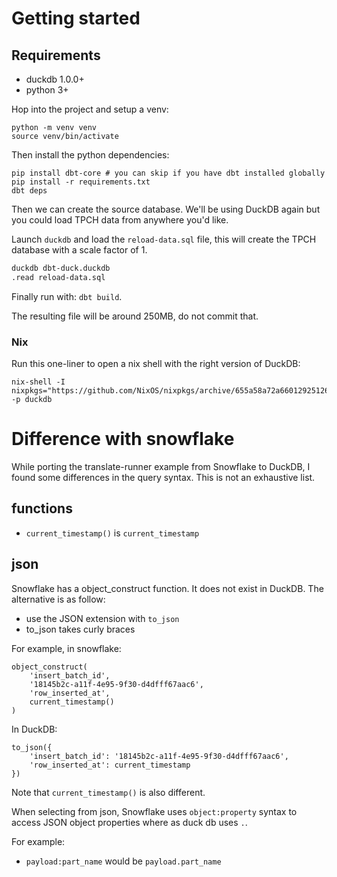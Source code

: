 # Getting started

## Requirements

- duckdb 1.0.0+
- python 3+

Hop into the project and setup a venv:

```
python -m venv venv
source venv/bin/activate
```

Then install the python dependencies:

```
pip install dbt-core # you can skip if you have dbt installed globally
pip install -r requirements.txt
dbt deps
```

Then we can create the source database. We'll be using DuckDB again but you could load TPCH data from anywhere you'd like.

Launch `duckdb` and load the `reload-data.sql` file, this will create the TPCH database with a scale factor of 1.

```bash
duckdb dbt-duck.duckdb
.read reload-data.sql
```

Finally run with: `dbt build`.

The resulting file will be around 250MB, do not commit that.

### Nix

Run this one-liner to open a nix shell with the right version of DuckDB:
```
nix-shell -I nixpkgs="https://github.com/NixOS/nixpkgs/archive/655a58a72a6601292512670343087c2d75d859c1.tar.gz" -p duckdb
```


# Difference with snowflake

While porting the translate-runner example from Snowflake to DuckDB, I found some differences in the query syntax. This is not an exhaustive list.


## functions

- `current_timestamp()` is `current_timestamp`

## json

Snowflake has a object_construct function. It does not exist in DuckDB. The alternative is as follow:

- use the JSON extension with `to_json`
- to_json takes curly braces

For example, in snowflake:

```
object_construct(
    'insert_batch_id',
    '18145b2c-a11f-4e95-9f30-d4dfff67aac6',
    'row_inserted_at',
    current_timestamp()
)
```

In DuckDB:

```
to_json({
    'insert_batch_id': '18145b2c-a11f-4e95-9f30-d4dfff67aac6',
    'row_inserted_at': current_timestamp
})
```

Note that `current_timestamp()` is also different.

When selecting from json, Snowflake uses `object:property` syntax to access JSON object properties where as duck db uses `.`.

For example:

- `payload:part_name` would be `payload.part_name`